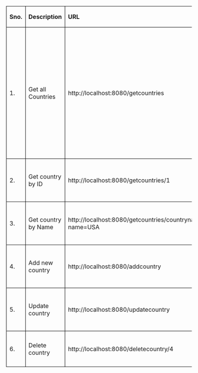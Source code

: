 <!DOCTYPE html>
<html lang="en">
<head>
    <meta charset="UTF-8">
    <style>
        table{
            border-collapse: collapse;
            width: 100%;
                }
        th, td{
        border: 1px solid black;
        padding: 8px;
        text-align: left;
        }
    </style>
    <title>Countries API</title>
</head>
<body>
<table>
    <!-- Headers -->
    <tr>
        <th>Sno.</th>
        <th>Description</th>
        <th>URL</th>
        <th>Request Type</th>
        <th>Request Body</th>
        <th>Response</th>
    </tr>
    <!-- Get all countries -->
    <tr>
        <td>1.</td>
        <td>Get all Countries</td>
        <td>http://localhost:8080/getcountries</td>
        <td>GET</td>
        <td>N/A</td>
        <td>[<br>
                {<br>
                 "id":1,<br>
                 "countryName":"India",<br>
                 "capital":"Delhi"<br>
                },<br>
                {<br>
                "id":2,<br>
                "countryName":"USA",<br>
                "capital":"Washington"<br>
                },<br>
                {<br>
                "id":3,<br>
                "countryName":"England",<br>
                "capital":"London"<br>
                }<br>
            ]</td>
    </tr>
    <!-- Get country by ID -->
    <tr>
        <td>2.</td>
        <td>Get country by ID</td>
        <td>http://localhost:8080/getcountries/1</td>
        <td>GET</td>
        <td>N/A</td>
        <td>
            {<br>
            "id":1,<br>
            "countryName":"India",<br>
            "capital":"Delhi"<br>
            }<br>
        </td>
    </tr>
    <!-- Get country by Name -->
    <tr>
        <td>3.</td>
        <td>Get country by Name</td>
        <td>http://localhost:8080/getcountries/countryname?name=USA</td>
        <td>GET</td>
        <td>N/A</td>
        <td>
            {<br>
            "id":2,<br>
            "countryName":"USA",<br>
            "capital":"Washington"<br>
            }<br>
        </td>
    </tr>
    <!-- Add new country -->
    <tr>
        <td>4.</td>
        <td>Add new country</td>
        <td>http://localhost:8080/addcountry</td>
        <td>POST</td>
        <td>{<br>
                "countryName":"Italy",<br>
                "capital":"Rome"<br>
            }</td>
        <td>
            {<br>
            "id":"4",<br>
            "countryName":"Italy",<br>
            "capital":"Rome"<br>
            }
        </td>
    </tr>
    <!-- Update country -->
    <tr>
        <td>5.</td>
        <td>Update country</td>
        <td>http://localhost:8080/updatecountry</td>
        <td>PUT</td>
        <td>{<br>
                "id":"4",<br>
                "countryName":"Japan",<br>
                "capital":"Tokyo"<br>
            }</td>
        <td>{<br>
            "id":"4",<br>
            "countryName":"Japan",<br>
            "capital":"Tokyo"<br>
            }</td>
    </tr>
    <!-- Delete country -->
    <tr>
        <td>6.</td>
        <td>Delete country</td>
        <td>http://localhost:8080/deletecountry/4</td>
        <td>DELETE</td>
        <td></td>
        <td>
            {<br>
            "message":"Country deleted"<br>
            }
        </td>
    </tr>
</table>
</body>
</html>